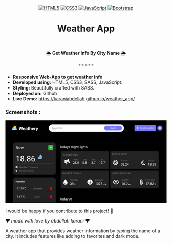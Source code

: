 

<div align="center">
  
[![HTML5](https://img.shields.io/badge/HTML5-E34F26?style=for-the-badge&logo=html5&logoColor=white)](https://developer.mozilla.org/en-US/docs/Web/HTML) 
[![CSS3](https://img.shields.io/badge/CSS3-1572B6?style=for-the-badge&logo=css3&logoColor=white)](https://developer.mozilla.org/en-US/docs/Web/CSS) 
[![JavaScript](https://img.shields.io/badge/JavaScript-F7DF1E?style=for-the-badge&logo=javascript&logoColor=black)](https://developer.mozilla.org/en-US/docs/Web/JavaScript) 
[![Bootstrap](https://img.shields.io/badge/Bootstrap-7952B3?style=for-the-badge&logo=bootstrap&logoColor=white)](https://getbootstrap.com/) 

</div>


<div align="center">

# Weather App 
<br>

🌦️ **Get Weather Info By City Name** 🌦️  

⭐⭐⭐⭐⭐  

</div>


<ul>
  <li> <b>Responsive Web-App to get weather info</b></li>
   <li> <b>Developed using:</b> HTML5, CSS3, SASS, JavaScript. </li>
   <li><b>Styling:</b> Beautifully crafted with SASS.</li>
  <li><b>Deployed on:</b> Github  </li>
  <li><b>Live Demo:</b> <a href="https://karaniabdellah.github.io/weather_app/" target="_blank">https://karaniabdellah.github.io/weather_app/</a></li>
</ul>

### Screenshots :
<img src="images/weather_app.png">



I would be happy if you contribute to this project! 🙌


*❤️ made with love by abdellah karani ❤️*




A weather app that provides weather information by typing the name of a city. It includes features like adding to favorites and dark mode.



